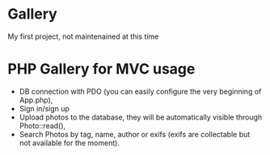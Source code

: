 # Gallery
My first project, not maintenained at this time
# PHP Gallery for MVC usage

- DB connection with PDO (you can easily configure the very beginning of App.php),
- Sign in/sign up
- Upload photos to the database, they will be automatically visible through Photo::read(),
- Search Photos by tag, name, author or exifs (exifs are collectable but not available for the moment).

